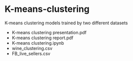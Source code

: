 # K-means-clustering

K-means clustering models trained by two different datasets

- K-means clustering presentation.pdf
- K-means clustering report.pdf
- K-means clustering.ipynb
- wine_clustering.csv
- FB_live_sellers.csv
